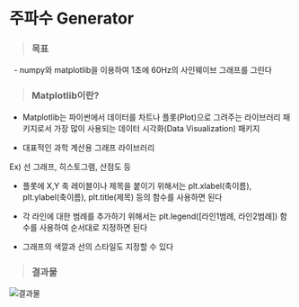 주파수 Generator
=============
>### 목표

&nbsp;&nbsp;- numpy와 matplotlib을 이용하여 1초에 60Hz의 사인웨이브 그래프를 그린다 
  
>### Matplotlib이란?

- Matplotlib는 파이썬에서 데이터를 차트나 플롯(Plot)으로 그려주는 라이브러리 패키지로서 가장 많이 사용되는 데이터 시각화(Data Visualization) 패키지

- 대표적인 과학 계산용 그래프 라이브러리

Ex) 선 그래프, 히스토그램, 산점도 등

-	플롯에 X,Y 축 레이블이나 제목을 붙이기 위해서는 plt.xlabel(축이름), plt.ylabel(축이름), plt.title(제목) 등의 함수를 사용하면 된다

-	각 라인에 대한 범례를 추가하기 위해서는 plt.legend([라인1범례, 라인2범례]) 함수를 사용하여 순서대로 지정하면 된다

-	그래프의 색깔과 선의 스타일도 지정할 수 있다


>### 결과물

![결과물](https://user-images.githubusercontent.com/52990642/72200017-854f0880-3487-11ea-8df0-40bd6e8b1095.png)


